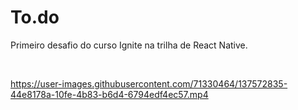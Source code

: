 # To.do


Primeiro desafio do curso Ignite na trilha de React Native.

</br>

https://user-images.githubusercontent.com/71330464/137572835-44e8178a-10fe-4b83-b6d4-6794edf4ec57.mp4
